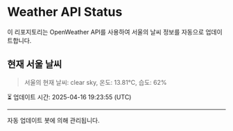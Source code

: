 
# Weather API Status

이 리포지토리는 OpenWeather API를 사용하여 서울의 날씨 정보를 자동으로 업데이트합니다.

## 현재 서울 날씨
> 서울의 현재 날씨: clear sky, 온도: 13.81°C, 습도: 62%

⏳ 업데이트 시간: 2025-04-16 19:23:55 (UTC)

---
자동 업데이트 봇에 의해 관리됩니다.
